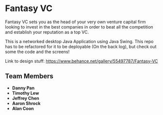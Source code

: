# Fantasy VC

Fantasy VC sets you as the head of your very own venture capital firm looking to invest in the best companies in order to beat all the competition and establish your reputation as a top VC.

This is a networked desktop Java Application using Java Swing. This repo has to be refactored for it to be deployable (On the back log), but check out some the code and the screens!

Link to design stuff: https://www.behance.net/gallery/55497787/Fantasy-VC

## Team Members

- **Danny Pan**
- **Timothy Lew**
- **Jeffrey Chen**
- **Aaron Shrock**
- **Alan Coon**

